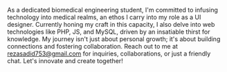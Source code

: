 As a dedicated biomedical engineering student, I'm committed to infusing technology into medical realms, an ethos I carry into my role as a UI designer. Currently honing my craft in this capacity, I also delve into web technologies like PHP, JS, and MySQL, driven by an insatiable thirst for knowledge. My journey isn't just about personal growth; it's about building connections and fostering collaboration. Reach out to me at rezasadid753@gmail.com for inquiries, collaborations, or just a friendly chat. Let's innovate and create together!
